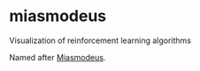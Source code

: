 # miasmodeus
Visualization of reinforcement learning algorithms

Named after [Miasmodeus](https://wiki.cassettebeasts.com/wiki/Miasmodeus).
